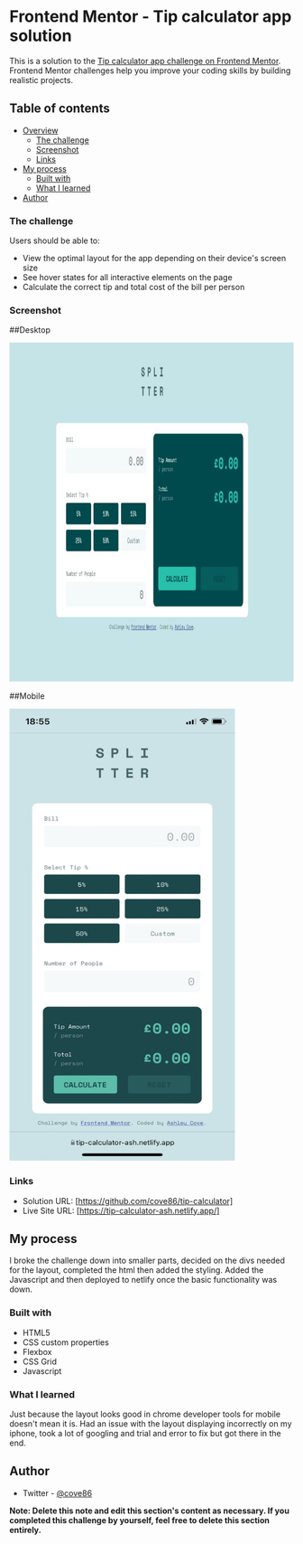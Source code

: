 # Frontend Mentor - Tip calculator app solution

This is a solution to the [Tip calculator app challenge on Frontend Mentor](https://www.frontendmentor.io/challenges/tip-calculator-app-ugJNGbJUX). Frontend Mentor challenges help you improve your coding skills by building realistic projects.

## Table of contents

- [Overview](#overview)
  - [The challenge](#the-challenge)
  - [Screenshot](#screenshot)
  - [Links](#links)
- [My process](#my-process)
  - [Built with](#built-with)
  - [What I learned](#what-i-learned)
- [Author](#author)


### The challenge

Users should be able to:

- View the optimal layout for the app depending on their device's screen size
- See hover states for all interactive elements on the page
- Calculate the correct tip and total cost of the bill per person

### Screenshot

##Desktop
 
<img src="/images/tip-calc.JPG" width="800" height="600">

##Mobile

<img src="/images/tip-calc-mobile.png" width="400" height="800">

### Links

- Solution URL: [https://github.com/cove86/tip-calculator]
- Live Site URL: [https://tip-calculator-ash.netlify.app/]

## My process

I broke the challenge down into smaller parts, decided on the divs needed for the layout, completed the html then added the styling. Added the Javascript and then deployed to netlify once the basic functionality was down.


### Built with

- HTML5
- CSS custom properties
- Flexbox
- CSS Grid
- Javascript


### What I learned

Just because the layout looks good in chrome developer tools for mobile doesn't mean it is. Had an issue with the layout displaying incorrectly on my iphone, took a lot of googling and trial and error to fix but got there in the end.


## Author

- Twitter - [@cove86](https://www.twitter.com/yourusername)

**Note: Delete this note and edit this section's content as necessary. If you completed this challenge by yourself, feel free to delete this section entirely.**
